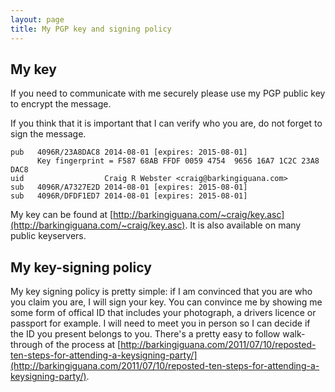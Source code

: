 ```yaml
---
layout: page
title: My PGP key and signing policy
---
```

## My key

If you need to communicate with me securely please use my PGP public key to encrypt the message.

If you think that it is important that I can verify who you are, do not forget to sign the message.

```
pub   4096R/23A8DAC8 2014-08-01 [expires: 2015-08-01]
      Key fingerprint = F587 68AB FFDF 0059 4754  9656 16A7 1C2C 23A8 DAC8
uid                  Craig R Webster <craig@barkingiguana.com>
sub   4096R/A7327E2D 2014-08-01 [expires: 2015-08-01]
sub   4096R/DFDF1ED7 2014-08-01 [expires: 2015-08-01]
```

My key can be found at [http://barkingiguana.com/~craig/key.asc](http://barkingiguana.com/~craig/key.asc). It is also available on many public keyservers.

## My key-signing policy

My key signing policy is pretty simple: if I am convinced that you are who you claim you are, I will sign your key. You can convince me by showing me some form of offical ID that includes your photograph, a drivers licence or passport for example. I will need to meet you in person so I can decide if the ID you present belongs to you. There's a pretty easy to follow walk-through of the process at [http://barkingiguana.com/2011/07/10/reposted-ten-steps-for-attending-a-keysigning-party/](http://barkingiguana.com/2011/07/10/reposted-ten-steps-for-attending-a-keysigning-party/).
